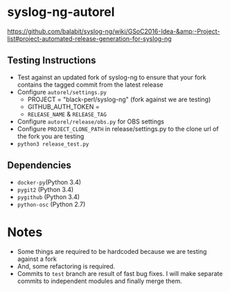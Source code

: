 # syslog-ng-autorel
https://github.com/balabit/syslog-ng/wiki/GSoC2016-Idea-&amp;-Project-list#project-automated-release-generation-for-syslog-ng

Testing Instructions
---------------------
- Test against an updated fork of syslog-ng to ensure that your fork contains the tagged commit from 
  the latest release
- Configure `autorel/settings.py` 
	- PROJECT = "black-perl/syslog-ng" (fork against we are testing)
	- GITHUB_AUTH_TOKEN = <github-token-object>
	- `RELEASE_NAME` & `RELEASE_TAG`
- Configure `autorel/release/obs.py` for OBS settings
- Configure `PROJECT_CLONE_PATH` in release/settings.py to the clone url  of the fork you are testing
- `python3 release_test.py`

Dependencies
------------
- `docker-py`(Python 3.4)
- `pygit2` (Python 3.4)
- `pygithub` (Python 3.4)
- `python-osc` (Python 2.7)

Notes
=====
- Some things are required to be hardcoded because we are testing against a fork
- And, some refactoring is required.
- Commits to `test` branch are result of fast bug fixes. I will make separate commits
  to independent modules and finally merge them.



